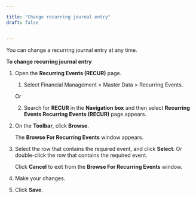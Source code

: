 ```yaml
---

title: "Change recurring journal entry"
draft: false


---
```


You can change a recurring journal entry at any time.

**To change recurring journal entry**

1.  Open the **Recurring Events (RECUR)** page.

    1.  Select Financial Management \> Master Data \> Recurring Events.

    Or

    2.  Search for **RECUR** in the **Navigation box** and then select **Recurring Events Recurring Events (RECUR)** page appears.

2.  On the **Toolbar**, click **Browse**.

    The **Browse For Recurring Events** window appears.

3.  Select the row that contains the required event, and click **Select**. Or double-click the row that contains the required event.

    Click **Cancel** to exit from the **Browse For Recurring Events** window.

4.  Make your changes.

5.  Click **Save**.